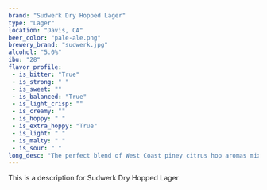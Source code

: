 ```yaml
---
brand: "Sudwerk Dry Hopped Lager"
type: "Lager"
location: "Davis, CA"
beer_color: "pale-ale.png"
brewery_brand: "sudwerk.jpg"
alcohol: "5.0%"
ibu: "28"
flavor_profile:
 - is_bitter: "True"
 - is_strong: " "
 - is_sweet: ""
 - is_balanced: "True"
 - is_light_crisp: ""
 - is_creamy: ""
 - is_hoppy: " "
 - is_extra_hoppy: "True"
 - is_light: " "
 - is_malty: " "
 - is_sour: " "
long_desc: "The perfect blend of West Coast piney citrus hop aromas mixed with the crisp refreshment of a German Helles lager. This classic lager style is dry-hopped with copious amounts of Amarillo, Simcoe and Cascade hops to create a new-age West Coast craft lager like none other."
---
```


This is a description for Sudwerk Dry Hopped Lager